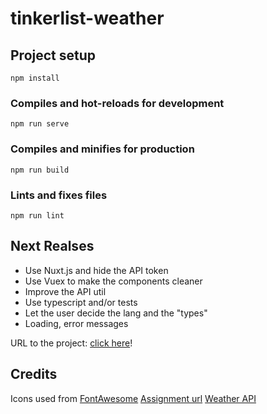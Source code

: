 # tinkerlist-weather

## Project setup
```
npm install
```

### Compiles and hot-reloads for development
```
npm run serve
```

### Compiles and minifies for production
```
npm run build
```

### Lints and fixes files
```
npm run lint
```

## Next Realses
- Use Nuxt.js and hide the API token
- Use Vuex to make the components cleaner
- Improve the API util
- Use typescript and/or tests
- Let the user decide the lang and the "types"
- Loading, error messages

URL to the project: [click here](https://weather-app-rose-phi.vercel.app/)!

## Credits

Icons used from [FontAwesome](https://fontawesome.com/)
[Assignment url](https://gitlab.com/tinkerlist/tech-assignment-front-end)
[Weather API](https://openweathermap.org/)
